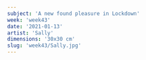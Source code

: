 ```yaml
---
subject: 'A new found pleasure in Lockdown'
week: 'week43'
date: '2021-01-13'
artist: 'Sally'
dimensions: '30x30 cm'
slug: 'week43/Sally.jpg'
---
```

